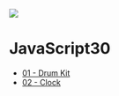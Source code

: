 ![](https://javascript30.com/images/JS3-social-share.png)

# JavaScript30

* [01 - Drum Kit](https://renatodelpupo.github.io/js30/01%20-%20JavaScript%20Drum%20Kit/)
* [02 - Clock](https://renatodelpupo.github.io/js30/02%20-%20JS%20and%20CSS%20Clock/)
